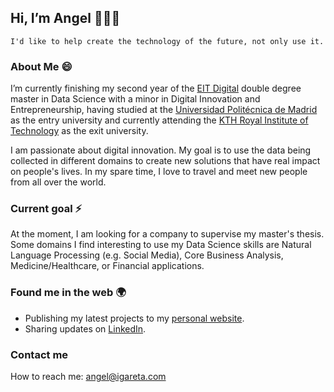 ## Hi, I’m Angel 👋👨‍💻
```
I'd like to help create the technology of the future, not only use it.
```
### About Me 😄
I’m currently finishing my second year of the [EIT Digital](https://masterschool.eitdigital.eu/) double degree master in Data Science with a minor in Digital Innovation and Entrepreneurship, having studied at the [Universidad Politécnica de Madrid](http://www.upm.es/internacional) as the entry university and currently attending the [KTH Royal Institute of Technology](https://www.kth.se/) as the exit university.

I am passionate about digital innovation. My goal is to use the data being collected in different domains to create new solutions that have real impact on people's lives. In my spare time, I love to travel and meet new people from all over the world.
### Current goal ⚡
At the moment, I am looking for a company to supervise my master's thesis. Some domains I find interesting to use my Data Science skills are Natural Language Processing (e.g. Social Media), Core Business Analysis, Medicine/Healthcare, or Financial applications.
### Found me in the web 🌍
- Publishing my latest projects to my [personal website](www.angeligareta.com).
- Sharing updates on [LinkedIn](https://www.linkedin.com/in/angeligareta/).
### Contact me
How to reach me: [angel@igareta.com](mailto:angel@igareta.com)

<!--
**angeligareta/angeligareta** is a ✨ _special_ ✨ repository because its `README.md` (this file) appears on your GitHub profile.

Here are some ideas to get you started:

- 🔭 I’m currently working on ...
- 👯 I’m looking to collaborate on ...
- 🤔 I’m looking for help with ...
- 💬 Ask me about ...
- 📫 How to reach me: ...
- 😄 Pronouns: ...
- ⚡ Fun fact: ...
-->
